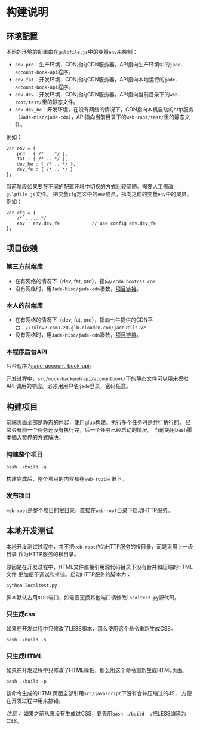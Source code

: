 构建说明
===============

环境配置
---------------

不同的环境的配置由在`gulpfile.js`中的变量`env`来控制：

* `env.prd`：生产环境，CDN指向CDN服务器，API指向生产环境中的`jade-account-book-api`程序。
* `env.fat`：开发环境，CDN指向CDN服务器，API指向本地运行的`jade-account-book-api`程序。
* `env.dev`：开发环境，CDN指向CDN服务器，API指向当前目录下的`web-root/test/`里的静态文件。
* `env.dev_be`：开发环境，在没有网络的情况下，CDN指向本机启动的http服务（`Jade-Misc/jade-cdn`），API指向当前目录下的`web-root/test/`里的静态文件。

例如：

	var env = {
		prd : { /* .. */ },
		fat : { /* .. */ },
		dev_be : { /* .. */ },
		dev_fe : { /* .. */ }
	};

当前阶段如果要在不同的配置环境中切换的方式比较简陋。需要人工修改`gulpfile.js`文件。
把变量`cfg`定义中的`env`成员，指向之前的变量`env`中的成员。例如：

	var cfg = {
		/* ..... */
		env : env.dev_fe            // use config env.dev_fe
	};


项目依赖
---------------

### 第三方前端库

* 在有网络的情况下（dev, fat, prd），指向`//cdn.bootcss.com`
* 没有网络时，用`Jade-Misc/jade-cdn`凑数，[项目链接](https://github.com/Jade-Shan/Jade-Misc/tree/master/jade-cdn)。

### 本人的前端库

* 在有网络的情况下（dev, fat, prd），指向七牛提供的CDN平台：`//7xldv2.com1.z0.glb.clouddn.com/jadeutils.v2`
* 没有网络时，用`Jade-Misc/jade-cdn`凑数，[项目链接](https://github.com/Jade-Shan/Jade-Misc/tree/master/jade-cdn)。

### 本程序后台API

后台程序为[jade-account-book-api](jade-account-book-api)。

开发过程中，`src/mock-backend/api/accountbook/`下的静态文件可以用来模拟API
调用的响应。必须用用户名`jade`登录，密码任意。


构建项目
---------------

前端页面全部是静态的内容，使用glup构建。执行多个任务时是并行执行的，
经常会有前一个任务还没有执行完，后一个任务已经启动的情况。
当前先用bash脚本插入暂停的方式解决。

### 构建整个项目

	bash ./build -a

构建完成后，整个项目的内容都在`web-root`目录下。

### 发布项目

`web-root`是整个项目的根目录，直接在`web-root`目录下启动HTTP服务。


本地开发测试
---------------

本地开发测试过程中，并不把`web-root`作为HTTP服务的根目录，而是采用上一级目录
作为HTTP服务的根目录。

原因是在开发过程中，HTML文件直接引用源代码目录下没有合并和压缩的HTML文件
更加便于调试和排错。启动HTTP服务的脚本为：

	python localtest.py

脚本默认占用`8181`端口，如需要更换其他端口请修改`localtest.py`源代码。

### 只生成css

如果在开发过程中只修改了LESS脚本，那么使用这个命令重新生成CSS。

	bash ./build -s

### 只生成HTML

如果在开发过程中只修改了HTML模板，那么用这个命令重新生成HTML页面。

	bash ./build -p

该命令生成的HTML页面全部引用`src/javascript`下没有合并压缩过的JS，
方便在开发过程中用来排错。

*注意：* 如果之前从来没有生成过CSS，要先用`bash ./build -s`把LESS编译为CSS。




